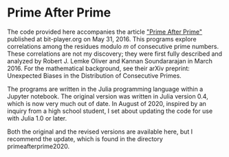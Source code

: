 
# Prime After Prime

The code provided here accompanies the article ["Prime After Prime"](http://bit-player.org/2016/prime-after-prime) published at bit-player.org on May 31, 2016. This programs explore correlations among the residues modulo _m_ of consecutive prime numbers. These correlations are not my discovery; they were first fully described and analyzed by Robert J. Lemke Oliver and Kannan Soundararajan in March 2016. For the mathematical background, see their arXiv preprint: Unexpected Biases in the Distribution of Consecutive Primes.

The programs are written in the Julia programming language within a Jupyter notebook. The original version was written in Julia version 0.4, which is now very much out of date. In August of 2020, inspired by an inquiry from a high school student, I set about updating the code for use with Julia 1.0 or later.

Both the original and the revised versions are available here, but I recommend the update, which is found in the directory primeafterprime2020.
